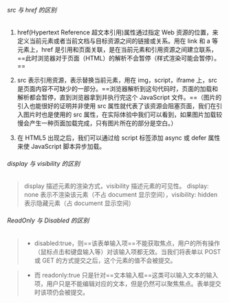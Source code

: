 ###### src 与 href 的区别

1. href(Hypertext Reference 超文本引用)属性通过指定 Web 资源的位置，来定义当前元素或者当前文档与目标资源之间的链接或关系。用在 link 和 a 等元素上，href 是引用和页面关联，是在当前元素和引用资源之间建立联系，==此时浏览器对于页面（HTML）的解析不会暂停（样式渲染可能会暂停）。==

2. src 表示引用资源，表示替换当前元素，用在 img，script，iframe 上，src 是页面内容不可缺少的一部分。==浏览器解析到这句代码时，页面的加载和解析都会暂停，直到浏览器拿到并执行完这个 JavaScript 文件。==（图片的引入也能很好的证明并非使用 src 属性就代表了该资源会阻塞页面，我们在引入图片时也是使用的 src 属性，在实际体验中我们可以看到，如果图片加载较慢会产生一种页面加载完成，只有图片所在的部分是空白。）

3. 在 HTML5 出现之后，我们可以通过给 script 标签添加 async 或 defer 属性来使 JavaScript 脚本异步加载。

###### display 与 visibility 的区别

> display 描述元素的渲染方式，visibility 描述元素的可见性。
> display: none 表示不渲染该元素（不占 document 显示空间），visibility: hidden 表示隐藏元素（占 document 显示空间）

###### ReadOnly 与 Disabled 的区别

> - disabled:true，则==该表单输入项==不能获取焦点，用户的所有操作（鼠标点击和键盘输入等）对该输入项都无效。当我们将表单以 POST 或 GET 的方式提交之后，这个元素的值不会被提交。

> - 而 readonly:true 只是针对==文本输入框==这类可以输入文本的输入项，用户只是不能编辑对应的文本，但是仍然可以聚焦焦点。表单提交时该项仍会被提交。
